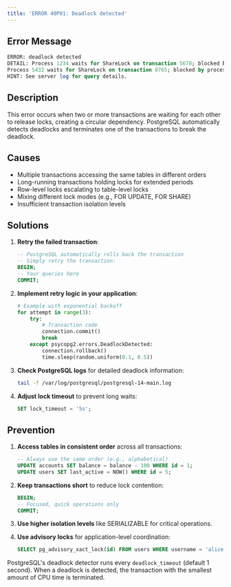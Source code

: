 ```yaml
---
title: 'ERROR 40P01: Deadlock detected'
---
```


## Error Message

```sql
ERROR: deadlock detected
DETAIL: Process 1234 waits for ShareLock on transaction 5678; blocked by process 5432.
Process 5432 waits for ShareLock on transaction 8765; blocked by process 1234.
HINT: See server log for query details.
```

## Description

This error occurs when two or more transactions are waiting for each other to release locks, creating a circular dependency. PostgreSQL automatically detects deadlocks and terminates one of the transactions to break the deadlock.

## Causes

- Multiple transactions accessing the same tables in different orders
- Long-running transactions holding locks for extended periods
- Row-level locks escalating to table-level locks
- Mixing different lock modes (e.g., FOR UPDATE, FOR SHARE)
- Insufficient transaction isolation levels

## Solutions

1. **Retry the failed transaction**:

   ```sql
   -- PostgreSQL automatically rolls back the transaction
   -- Simply retry the transaction:
   BEGIN;
   -- Your queries here
   COMMIT;
   ```

2. **Implement retry logic in your application**:

   ```python
   # Example with exponential backoff
   for attempt in range(3):
       try:
           # Transaction code
           connection.commit()
           break
       except psycopg2.errors.DeadlockDetected:
           connection.rollback()
           time.sleep(random.uniform(0.1, 0.5))
   ```

3. **Check PostgreSQL logs** for detailed deadlock information:

   ```bash
   tail -f /var/log/postgresql/postgresql-14-main.log
   ```

4. **Adjust lock timeout** to prevent long waits:

   ```sql
   SET lock_timeout = '5s';
   ```

## Prevention

1. **Access tables in consistent order** across all transactions:

   ```sql
   -- Always use the same order (e.g., alphabetical)
   UPDATE accounts SET balance = balance - 100 WHERE id = 1;
   UPDATE users SET last_active = NOW() WHERE id = 5;
   ```

2. **Keep transactions short** to reduce lock contention:

   ```sql
   BEGIN;
   -- Focused, quick operations only
   COMMIT;
   ```

3. **Use higher isolation levels** like SERIALIZABLE for critical operations.

4. **Use advisory locks** for application-level coordination:

   ```sql
   SELECT pg_advisory_xact_lock(id) FROM users WHERE username = 'alice';
   ```

<HintBlock type="info">

PostgreSQL's deadlock detector runs every `deadlock_timeout` (default 1 second). When a deadlock is detected, the transaction with the smallest amount of CPU time is terminated.

</HintBlock>
